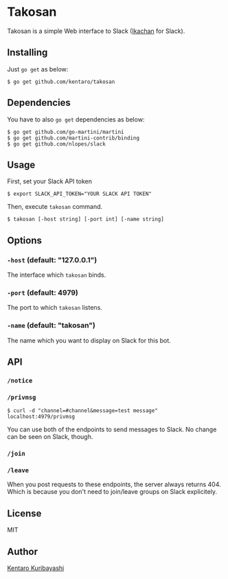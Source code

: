# Takosan

Takosan is a simple Web interface to Slack ([Ikachan](https://github.com/yappo/p5-App-Ikachan) for Slack).

## Installing

Just `go get` as below:

```
$ go get github.com/kentaro/takosan
```

## Dependencies

You have to also `go get` dependencies as below:

```
$ go get github.com/go-martini/martini
$ go get github.com/martini-contrib/binding
$ go get github.com/nlopes/slack
```

## Usage

First, set your Slack API token

```
$ export SLACK_API_TOKEN="YOUR SLACK API TOKEN"
```

Then, execute `takosan` command.

```
$ takosan [-host string] [-port int] [-name string]
```

## Options

### `-host` (default: "127.0.0.1")

The interface which `takosan` binds.

### `-port` (default: 4979)

The port to which `takosan` listens.

### `-name` (default: "takosan")

The name which you want to display on Slack for this bot.

## API

### `/notice`
### `/privmsg`

```
$ curl -d "channel=#channel&message=test message" localhost:4979/privmsg
```

You can use both of the endpoints to send messages to Slack. No change can be seen on Slack, though.

### `/join`
### `/leave`

When you post requests to these endpoints, the server always returns 404. Which is because you don't need to join/leave groups on Slack explicitely.

## License

MIT

## Author

[Kentaro Kuribayashi](http://kentarok.org)
